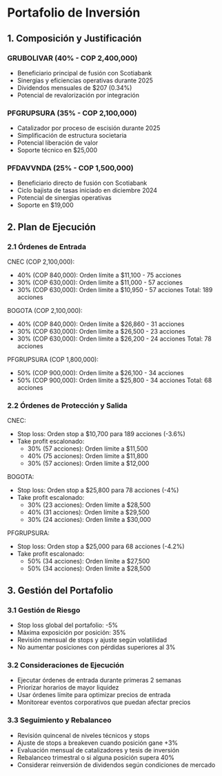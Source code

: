 # Portafolio de Inversión

## 1. Composición y Justificación

### GRUBOLIVAR (40% - COP 2,400,000)
- Beneficiario principal de fusión con Scotiabank
- Sinergias y eficiencias operativas durante 2025
- Dividendos mensuales de $207 (0.34%)
- Potencial de revalorización por integración

### PFGRUPSURA (35% - COP 2,100,000)
- Catalizador por proceso de escisión durante 2025
- Simplificación de estructura societaria
- Potencial liberación de valor
- Soporte técnico en $25,000

### PFDAVVNDA (25% - COP 1,500,000)
- Beneficiario directo de fusión con Scotiabank
- Ciclo bajista de tasas iniciado en diciembre 2024
- Potencial de sinergias operativas
- Soporte en $19,000

## 2. Plan de Ejecución

### 2.1 Órdenes de Entrada

CNEC (COP 2,100,000):

- 40% (COP 840,000): Orden límite a $11,100 - 75 acciones
- 30% (COP 630,000): Orden límite a $11,000 - 57 acciones
- 30% (COP 630,000): Orden límite a $10,950 - 57 acciones
  Total: 189 acciones

BOGOTA (COP 2,100,000):

- 40% (COP 840,000): Orden límite a $26,860 - 31 acciones
- 30% (COP 630,000): Orden límite a $26,500 - 23 acciones
- 30% (COP 630,000): Orden límite a $26,200 - 24 acciones
  Total: 78 acciones

PFGRUPSURA (COP 1,800,000):

- 50% (COP 900,000): Orden límite a $26,100 - 34 acciones
- 50% (COP 900,000): Orden límite a $25,800 - 34 acciones
  Total: 68 acciones

### 2.2 Órdenes de Protección y Salida

CNEC:

- Stop loss: Orden stop a $10,700 para 189 acciones (-3.6%)
- Take profit escalonado:
  - 30% (57 acciones): Orden límite a $11,500
  - 40% (75 acciones): Orden límite a $11,800
  - 30% (57 acciones): Orden límite a $12,000

BOGOTA:

- Stop loss: Orden stop a $25,800 para 78 acciones (-4%)
- Take profit escalonado:
  - 30% (23 acciones): Orden límite a $28,500
  - 40% (31 acciones): Orden límite a $29,500
  - 30% (24 acciones): Orden límite a $30,000

PFGRUPSURA:

- Stop loss: Orden stop a $25,000 para 68 acciones (-4.2%)
- Take profit escalonado:
  - 50% (34 acciones): Orden límite a $27,500
  - 50% (34 acciones): Orden límite a $28,500

## 3. Gestión del Portafolio

### 3.1 Gestión de Riesgo

- Stop loss global del portafolio: -5%
- Máxima exposición por posición: 35%
- Revisión mensual de stops y ajuste según volatilidad
- No aumentar posiciones con pérdidas superiores al 3%

### 3.2 Consideraciones de Ejecución

- Ejecutar órdenes de entrada durante primeras 2 semanas
- Priorizar horarios de mayor liquidez
- Usar órdenes límite para optimizar precios de entrada
- Monitorear eventos corporativos que puedan afectar precios

### 3.3 Seguimiento y Rebalanceo

- Revisión quincenal de niveles técnicos y stops
- Ajuste de stops a breakeven cuando posición gane +3%
- Evaluación mensual de catalizadores y tesis de inversión
- Rebalanceo trimestral o si alguna posición supera 40%
- Considerar reinversión de dividendos según condiciones de mercado
